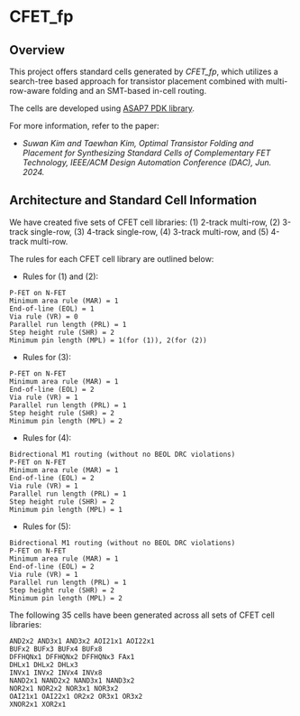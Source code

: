 # CFET_fp

## Overview

This project offers standard cells generated by *CFET_fp*, which utilizes a search-tree based approach for transistor placement combined with multi-row-aware folding and an SMT-based in-cell routing. 

The cells are developed using [ASAP7 PDK library](https://github.com/The-OpenROAD-Project/asap7).

For more information, refer to the paper:
* *Suwan Kim and Taewhan Kim, Optimal Transistor Folding and Placement for Synthesizing Standard Cells of Complementary FET Technology, IEEE/ACM Design Automation Conference (DAC), Jun. 2024.*

## Architecture and Standard Cell Information
We have created five sets of CFET cell libraries: (1) 2-track multi-row, (2) 3-track single-row, (3) 4-track single-row, (4) 3-track multi-row, and (5) 4-track multi-row.

The rules for each CFET cell library are outlined below:

* Rules for (1) and (2):
```
P-FET on N-FET
Minimum area rule (MAR) = 1
End-of-line (EOL) = 1
Via rule (VR) = 0
Parallel run length (PRL) = 1
Step height rule (SHR) = 2
Minimum pin length (MPL) = 1(for (1)), 2(for (2))
```

* Rules for (3):
```
P-FET on N-FET
Minimum area rule (MAR) = 1
End-of-line (EOL) = 2
Via rule (VR) = 1
Parallel run length (PRL) = 1
Step height rule (SHR) = 2
Minimum pin length (MPL) = 2
```

* Rules for (4):
```
Bidrectional M1 routing (without no BEOL DRC violations)
P-FET on N-FET
Minimum area rule (MAR) = 1
End-of-line (EOL) = 2
Via rule (VR) = 1
Parallel run length (PRL) = 1
Step height rule (SHR) = 2
Minimum pin length (MPL) = 1
```

* Rules for (5):
```
Bidrectional M1 routing (without no BEOL DRC violations)
P-FET on N-FET
Minimum area rule (MAR) = 1
End-of-line (EOL) = 2
Via rule (VR) = 1
Parallel run length (PRL) = 1
Step height rule (SHR) = 2
Minimum pin length (MPL) = 2
```

The following 35 cells have been generated across all sets of CFET cell libraries:
```
AND2x2 AND3x1 AND3x2 AOI21x1 AOI22x1 
BUFx2 BUFx3 BUFx4 BUFx8
DFFHQNx1 DFFHQNx2 DFFHQNx3 FAx1 
DHLx1 DHLx2 DHLx3
INVx1 INVx2 INVx4 INVx8
NAND2x1 NAND2x2 NAND3x1 NAND3x2
NOR2x1 NOR2x2 NOR3x1 NOR3x2
OAI21x1 OAI22x1 OR2x2 OR3x1 OR3x2 
XNOR2x1 XOR2x1
```
